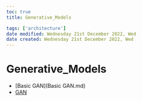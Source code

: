 ```yaml
---
toc: true
title: Generative_Models

tags: ['architecture']
date modified: Wednesday 21st December 2022, Wed
date created: Wednesday 21st December 2022, Wed
---
```


# Generative_Models

- [Basic GAN](Basic GAN.md)
- [GAN](GAN.md)



